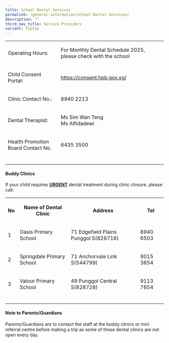```yaml
---
title: School Dental Services
permalink: /general-information/School-Dental-Services/
description: ""
third_nav_title: Service Providers
variant: tiptap
---
```

<table style="minWidth: 50px">
<colgroup>
<col>
<col>
</colgroup>
<tbody>
<tr>
<td rowspan="1" colspan="1">
<p>Operating Hours:</p>
</td>
<td rowspan="1" colspan="1">
<p>For Monthly Dental Schedule 2025, please check with the school</p>
</td>
</tr>
<tr>
<td rowspan="1" colspan="1">
<p>Child Consent Portal:</p>
</td>
<td rowspan="1" colspan="1">
<p><a href="https://consent.hpb.gov.sg/" rel="noopener noreferrer nofollow" target="_blank">https://consent.hpb.gov.sg/</a>&nbsp;</p>
</td>
</tr>
<tr>
<td rowspan="1" colspan="1">
<p>Clinic Contact No.:</p>
</td>
<td rowspan="1" colspan="1">
<p>8940 2213&nbsp;</p>
</td>
</tr>
<tr>
<td rowspan="1" colspan="1">
<p>Dental Therapist:</p>
</td>
<td rowspan="1" colspan="1">
<p>Ms Sim Wan Teng&nbsp;
<br>Ms Alfidadewi</p>
</td>
</tr>
<tr>
<td rowspan="1" colspan="1">
<p>Health Promotion Board Contact No.</p>
</td>
<td rowspan="1" colspan="1">
<p>6435 3500</p>
</td>
</tr>
<tr>
<td rowspan="1" colspan="1">
<p></p>
</td>
<td rowspan="1" colspan="1">
<p></p>
</td>
</tr>
</tbody>
</table>
<p></p>
<h4><strong>Buddy Clinics</strong></h4>
<p>If your child requires&nbsp;<strong><u>URGENT</u></strong>&nbsp;dental
treatment during clinic closure, please call:</p>
<table style="minWidth: 100px">
<colgroup>
<col>
<col>
<col>
<col>
</colgroup>
<tbody>
<tr>
<th rowspan="1" colspan="1">
<p>No</p>
</th>
<th rowspan="1" colspan="1">
<p>Name of Dental Clinic</p>
</th>
<th rowspan="1" colspan="1">
<p>Address</p>
</th>
<th rowspan="1" colspan="1">
<p>Tel</p>
</th>
</tr>
<tr>
<td rowspan="1" colspan="1">
<p>1</p>
</td>
<td rowspan="1" colspan="1">
<p>Oasis Primary School</p>
</td>
<td rowspan="1" colspan="1">
<p>71 Edgefield Plains Punggol S(828716)</p>
</td>
<td rowspan="1" colspan="1">
<p>8940 6503</p>
</td>
</tr>
<tr>
<td rowspan="1" colspan="1">
<p>2</p>
</td>
<td rowspan="1" colspan="1">
<p>Springdale Primary School</p>
</td>
<td rowspan="1" colspan="1">
<p>71 Anchorvale Link S(544799)</p>
</td>
<td rowspan="1" colspan="1">
<p>9015 3654</p>
</td>
</tr>
<tr>
<td rowspan="1" colspan="1">
<p>3</p>
</td>
<td rowspan="1" colspan="1">
<p>Valour Primary School</p>
</td>
<td rowspan="1" colspan="1">
<p>49 Punggol Central S(828728)</p>
</td>
<td rowspan="1" colspan="1">
<p>9113 7654</p>
</td>
</tr>
<tr>
<td rowspan="1" colspan="1">
<p></p>
</td>
<td rowspan="1" colspan="1">
<p></p>
</td>
<td rowspan="1" colspan="1">
<p></p>
</td>
<td rowspan="1" colspan="1">
<p></p>
</td>
</tr>
</tbody>
</table>
<h4><strong>Note to Parents/Guardians</strong></h4>
<p>Parents/Guardians are to contact the staff at the buddy clinics or mini
referral centre before making a trip as some of these dental clinics are
not open every day.</p>
